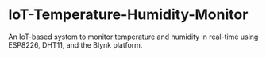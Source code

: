# IoT-Temperature-Humidity-Monitor
An IoT-based system to monitor temperature and humidity in real-time using ESP8226, DHT11, and the Blynk platform.

